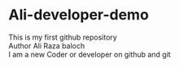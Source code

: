 # Ali-developer-demo
This is my first github repository
<br>
Author Ali Raza baloch
<br>
I am a new Coder or developer on github and git
